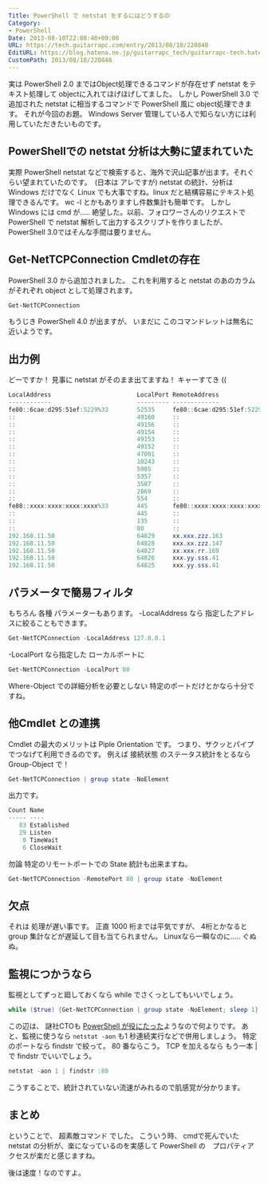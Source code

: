 ```yaml
---
Title: PowerShell で netstat をするにはどうするの
Category:
- PowerShell
Date: 2013-08-10T22:08:48+09:00
URL: https://tech.guitarrapc.com/entry/2013/08/10/220848
EditURL: https://blog.hatena.ne.jp/guitarrapc_tech/guitarrapc-tech.hatenablog.com/atom/entry/11696248318757675921
CustomPath: 2013/08/10/220848
---
```


実は PowerShell 2.0 まではObject処理できるコマンドが存在せず netstat をテキスト処理して objectに入れてほげほげしてました。
しかし PowerShell 3.0 で追加された netstat に相当するコマンドで PowerShell 風に object処理できます。 それが今回のお題。
Windows Server 管理している人で知らない方には利用していただきたいものです。
## PowerShellでの netstat 分析は大勢に望まれていた
実際 PowerShell netstat などで検索すると、海外で沢山記事が出ます。それぐらい望まれていたのです。　(日本は アレですが)
netstat の統計、分析は Windows だけでなく Linux でも大事ですね。linux だと結構容易にテキスト処理できるんです。 wc -l とかもありますし件数集計も簡単です。
しかし Windows には cmd が..... 絶望した。以前、フォロワーさんのリクエストで PowerShell で netstat 解析して出力するスクリプトを作りましたが、 PowerShell 3.0ではそんな手間は要りません。
## Get-NetTCPConnection Cmdletの存在
PowerShell 3.0 から追加されました。 これを利用すると netstat のあのカラムがそれぞれ object として処理されます。
```ps1
Get-NetTCPConnection
```

もうじき PowerShell 4.0 が出ますが、 いまだに このコマンドレットは無名に近いようです。
## 出力例
どーですか！ 見事に netstat がそのまま出てますね！ キャーすてき ((
```ps1
LocalAddress                        LocalPort RemoteAddress                       RemotePort State       AppliedSetting
------------                        --------- -------------                       ---------- -----       --------------
fe80::6cae:d295:51ef:5229%33        52535     fe80::6cae:d295:51ef:5229%33        445        Established Internet
::                                  49160     ::                                  0          Listen
::                                  49156     ::                                  0          Listen
::                                  49154     ::                                  0          Listen
::                                  49153     ::                                  0          Listen
::                                  49152     ::                                  0          Listen
::                                  47001     ::                                  0          Listen
::                                  10243     ::                                  0          Listen
::                                  5985      ::                                  0          Listen
::                                  5357      ::                                  0          Listen
::                                  3587      ::                                  0          Listen
::                                  2869      ::                                  0          Listen
::                                  554       ::                                  0          Listen
fe80::xxxx:xxxx:xxxx:xxxx%33        445       fe80::xxxx:xxxx:xxxx:xxxx%33        52535      Established Internet
::                                  445       ::                                  0          Listen
::                                  135       ::                                  0          Listen
::                                  80        ::                                  0          Listen
192.168.11.50                       64829     xx.xxx.zzz.163                      443        Established Internet
192.168.11.50                       64828     xxx.xx.zzz.147                      80         Established Internet
192.168.11.50                       64827     xx.xxx.rr.169                       80         CloseWait   Internet
192.168.11.50                       64826     xxx.yy.sss.41                       443        CloseWait   Internet
192.168.11.50                       64825     xxx.yy.sss.41                       443        CloseWait   Internet
```

## パラメータで簡易フィルタ
もちろん 各種 パラメーターもあります。 -LocalAddress なら 指定したアドレスに絞ることもできます。
```ps1
Get-NetTCPConnection -LocalAddress 127.0.0.1
```

-LocalPort なら指定した ローカルポートに
```ps1
Get-NetTCPConnection -LocalPort 80
```

Where-Object での詳細分析を必要としない 特定のポートだけとかなら十分ですね。
## 他Cmdlet との連携
Cmdlet の最大のメリットは Piple Orientation です。 つまり、サクッとパイプでつなげて利用できるのです。 例えば 接続状態 のステータス統計をとるなら Group-Object で！
```ps1
Get-NetTCPConnection | group state -NoElement
```

出力です。
```ps1
Count Name
----- ----
   83 Established
   29 Listen
    8 TimeWait
    6 CloseWait
```

勿論 特定のリモートポートでの State 統計も出来ますね。
```ps1
Get-NetTCPConnection -RemotePort 80 | group state -NoElement
```

## 欠点
それは 処理が遅い事です。 正直 1000 桁までは平気ですが、 4桁とかなると group 集計などが遅延して目も当てられません。 Linuxなら一瞬なのに..... ぐぬぬ。
## 監視につかうなら
監視としてずっと廻しておくなら while でさくっとしてもいいでしょう。
```ps1
while ($true) {Get-NetTCPConnection | group state -NoElement; sleep 1}
```

この辺は、 謎社CTOも <a href="http://neue.cc/2013/08/06_423.html" target="_blank">PowerShell が役にたった</a>ようなので何よりです。
あと、監視に使うなら `netstat -aon` も1 秒連続実行などで併用しましょう。 特定のポートなら findstr で絞って。 80 番ならこう。 TCP を加えるなら もう一本 | で findstr でいいでしょう。
```ps1
netstat -aon 1 | findstr :80
```

こうすることで、統計されていない流速がみれるので肌感覚が分かります。
## まとめ
ということで、 超素敵コマンド でした。
こういう時、 cmdで死んでいた netstat の分析が、楽になっているのを実感して PowerShell の　プロパティアクセスが楽だと感じますね。

後は速度！なのですよ。
